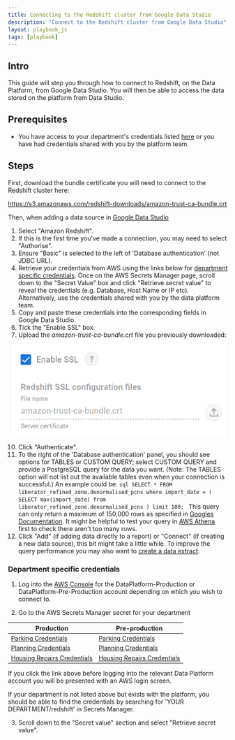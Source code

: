 ```yaml
---
title: Connecting to the Redshift cluster from Google Data Studio
description: "Connect to the Redshift cluster from Google Data Studio"
layout: playbook_js
tags: [playbook]
---
```


## Intro

This guide will step you through how to connect to Redshift, on the Data Platform, from Google Data Studio. You will then be able to access the data stored on the platform from Data Studio.

## Prerequisites

- You have access to your department's credentials listed [here](#department-specific-credentials) or you have had credentials shared with you by the platform team.

## Steps

First, download the bundle certificate you will need to connect to the Redshift cluster here:

https://s3.amazonaws.com/redshift-downloads/amazon-trust-ca-bundle.crt

Then, when adding a data source in [Google Data Studio][google_data_studio]

1.  Select "Amazon Redshift".
2.  If this is the first time you've made a connection, you may need to select "Authorise".
3.  Ensure "Basic" is selected to the left of 'Database authentication' (not JDBC URL).
4.  Retrieve your credentials from AWS using the links below for [department specific credentials](#department-specific-credentials). Once on the AWS Secrets Manager page, scroll down to the "Secret Value" box and click "Retrieve secret value" to reveal the credentials (e.g. Database, Host Name or IP etc). Alternatively, use the credentials shared with you by the data platform team.
5.  Copy and paste these credentials into the corresponding fields in Google Data Studio.
6.  Tick the "Enable SSL" box.
7.  Upload the _amazon-trust-ca-bundle.crt_ file you previously downloaded:

![gds-redshift-crt.png](../images/gds-redshift-crt.png)

10.  Click "Authenticate".
11.  To the right of the 'Database authentication' panel, you should see options for TABLES or CUSTOM QUERY; select CUSTOM QUERY and provide a PostgreSQL query for the data you want. (Note: The TABLES option will not list out the available tables even when your connection is successful.) An example could be:
    ```sql
    SELECT * FROM liberator_refined_zone.denormalised_pcns where import_date = (
        SELECT max(import_date) from liberator_refined_zone.denormalised_pcns
    ) limit 100;
    ```
    This query can only return a maximum of 150,000 rows as specified in [Googles Documentation](https://support.google.com/datastudio/answer/11377200#zippy=%2Cin-this-article). It might be helpful to test your query in [AWS Athena][aws_athena] first to check there aren't too many rows.
12. Click "Add" (if adding data directly to a report) or "Connect" (if creating a new data source), this bit might take a little while. To improve the query performance you may also want to [create a data extract][data extract].

### Department specific credentials

1. Log into the [AWS Console][aws_sso_link] for the DataPlatform-Production or DataPlatform-Pre-Production account depending on which you wish to connect to.

1. Go to the AWS Secrets Manager secret for your department
   
| Production                                                            | Pre-production                                                            |
| --------------------------------------------------------------------- | ------------------------------------------------------------------------- |
| [Parking Credentials][parking_user_secret_production]                 | [Parking Credentials][parking_user_secret_pre_production]                 |
| [Planning Credentials][planning_user_secret_production]               | [Planning Credentials][planning_user_secret_pre_production]               |
| [Housing Repairs Credentials][housing_repairs_user_secret_production] | [Housing Repairs Credentials][housing_repairs_user_secret_pre_production] |

   If you click the link above before logging into the relevant Data Platform account you will be presented with an
   AWS login screen.

   If your department is not listed above but exists with the platform, you should be able to find the credentials by searching for 'YOUR DEPARTMENT/redshift' in Secrets Manager. 

3. Scroll down to the "Secret value" section and select "Retrieve secret value".

[server_certificate]: https://s3.amazonaws.com/redshift-downloads/redshift-ca-bundle.crt

[aws_sso_link]: https://hackney.awsapps.com/start/#/

[parking_user_secret_production]: https://eu-west-2.console.aws.amazon.com/secretsmanager/home?region=eu-west-2#!/secret?name=dataplatform-prod%2Fparking%2Fredshift-cluster-user2021112314531694280000002d

[planning_user_secret_production]: https://eu-west-2.console.aws.amazon.com/secretsmanager/home?region=eu-west-2#!/secret?name=dataplatform-prod%2Fplanning%2Fredshift-cluster-user2021112314531441430000002b

[housing_repairs_user_secret_production]: https://eu-west-2.console.aws.amazon.com/secretsmanager/home?region=eu-west-2#!/secret?name=dataplatform-prod%2Fhousing-repairs%2Fredshift-cluster-user20211123145318429300000031

[parking_user_secret_pre_production]: https://eu-west-2.console.aws.amazon.com/secretsmanager/home?region=eu-west-2#!/secret?name=dataplatform-prod%2Fparking%2Fredshift-cluster-user2021112314531694280000002d

[planning_user_secret_pre_production]: https://eu-west-2.console.aws.amazon.com/secretsmanager/secret?name=dataplatform-stg%2Fplanning%2Fredshift-cluster-user20211116150112018900000006

[housing_repairs_user_secret_pre_production]: https://eu-west-2.console.aws.amazon.com/secretsmanager/home?region=eu-west-2#!/secret?name=dataplatform-prod%2Fhousing-repairs%2Fredshift-cluster-user20211123145318429300000031

[google_data_studio]: https://datastudio.google.com/u/0/datasources/create/

[aws_athena]: https://eu-west-2.console.aws.amazon.com/athena/home?region=eu-west-2#query

[data extract]: https://lbhackney-it.github.io/Data-Platform-Playbook/playbook/querying-and-analysing-data/create_a_data_extract_in_GDS/
